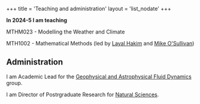 +++
title = 'Teaching and administration'
layout = 'list_nodate'
+++

**In 2024-5 I am teaching**

MTHM023 - Modelling the Weather and Climate

MTH1002 - Mathematical Methods (led by [Layal Hakim](https://experts.exeter.ac.uk/26537-layal-hakim) and [Mike O'Sullivan](https://experts.exeter.ac.uk/27704-mike-o%27sullivan))


## Administration

I am Academic Lead for the [Geophysical and Astrophysical Fluid Dynamics](https://mathematics.exeter.ac.uk/research/fluid-dynamics/) group.

I am Director of Postrgraduate Research for [Natural Sciences](https://naturalsciences.exeter.ac.uk/).




